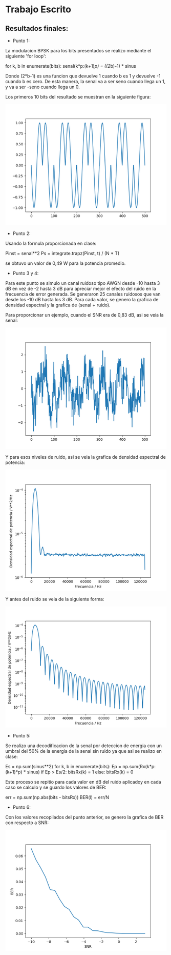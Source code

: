 # Trabajo Escrito

## Resultados finales:

* Punto 1:

La modulacion BPSK para los bits presentados se realizo mediante el siguiente 'for loop':

for k, b in enumerate(bits):
  senal(k*p:(k+1)*p) = ((2*b)-1) * sinus

Donde (2*b-1) es una funcion que devuelve 1 cuando b es 1 y devuelve -1 cuando b es cero. De esta manera, la senal va a ser seno cuando llega un 1, y va a ser
-seno cuando llega un 0.

Los primeros 10 bits del resultado se muestran en la siguiente figura:

<img src="Tx.png">

* Punto 2:

Usando la formula proporcionada en clase:

Pinst = senal**2
Ps = integrate.trapz(Pinst, t) / (N * T)

se obtuvo un valor de 0,49 W para la potencia promedio.

* Punto 3 y 4:

Para este punto se simulo un canal ruidoso tipo AWGN desde -10 hasta 3 dB en vez de -2 hasta 3 dB para apreciar mejor el efecto del ruido en la frecuencia de error
generada. Se generaron 25 canales ruidosos que van desde los -10 dB hasta los 3 dB. Para cada valor, se genero la grafica de densidad espectral y la grafica de (senal + ruido).

Para proporcionar un ejemplo, cuando el SNR era de 0,83 dB, asi se veia la senal:

<img src="Rx.png">

Y para esos niveles de ruido, asi se veia la grafica de densidad espectral de potencia:

<img src="PSD_ruido.png">

Y antes del ruido se veia de la siguiente forma:

<img src="PSD.png">

* Punto 5:

Se realizo una decodificacion de la senal por deteccion de energia con un umbral del 50% de la energia de la senal sin ruido ya que asi se realizo en clase:

  Es = np.sum(sinus**2)
  for k, b in enumerate(bits):
    Ep = np.sum(Rx(k*p:(k+1)*p) * sinus) 
    if Ep > Es/2:
      bitsRx(k) = 1
    else:
      bitsRx(k) = 0

Este proceso se repitio para cada valor en dB del ruido aplicadoy en cada caso se calculo y se guardo los valores de BER:

  err = np.sum(np.abs(bits - bitsRx))
  BER(l) = err/N

* Punto 6:

Con los valores recopilados del punto anterior, se genero la grafica de BER con respecto a SNR:

<img src="BERvs.SNR.png">
